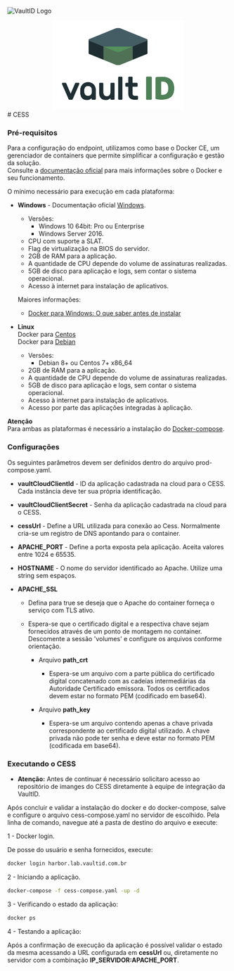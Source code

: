 ![VaultID Logo]()
<div style="text-align:center"><img src="/images/vaultID.png"/></div>
# CESS

### Pré-requisitos

Para a configuração do endpoint, utilizamos como base o Docker CE, um gerenciador de containers que permite simplificar a 
configuração e gestão da solução.   
Consulte a [documentação oficial](https://www.docker.com/) para mais informações sobre 
o Docker e seu funcionamento. 

O mínimo necessário para execução em cada plataforma: 

* **Windows** - Documentação oficial [Windows](https://docs.docker.com/docker-for-windows/). 
    - Versões:  
        - Windows 10 64bit: Pro ou Enterprise
        - Windows Server 2016.
    - CPU com suporte a SLAT.
    - Flag de virtualização na BIOS do servidor.    
    - 2GB de RAM para a aplicação.
	- A quantidade de CPU depende do volume de assinaturas realizadas.       
    - 5GB de disco para aplicação e logs, sem contar o sistema operacional.
	- Acesso à internet para instalação de aplicativos.	
	
    Maiores informações: 
    - [Docker para Windows: O que saber antes de instalar](https://docs.docker.com/docker-for-windows/install/#what-to-know-before-you-install)  
    	 
* **Linux**  
Docker para [Centos](https://docs.docker.com/v17.12/install/linux/docker-ce/centos/#install-docker-ce )  
Docker para [Debian](https://docs.docker.com/v17.12/install/linux/docker-ce/debian/#install-docker-ce)
    - Versões:
        - Debian 8+ ou Centos 7+ x86_64
    - 2GB de RAM para a aplicação.
    - A quantidade de CPU depende do volume de assinaturas realizadas.       
    - 5GB de disco para aplicação e logs, sem contar o sistema operacional.
    - Acesso à internet para instalação de aplicativos.
    - Acesso por parte das aplicações integradas à aplicação.
    

**Atenção**    
Para ambas as plataformas é necessário a instalação do [Docker-compose](https://docs.docker.com/compose/install/#install-compose).      
    
### Configurações

Os seguintes parâmetros devem ser definidos dentro do arquivo prod-compose.yaml.

* **vaultCloudClientId** - ID da aplicação cadastrada na cloud para o CESS. Cada instância deve ter sua própria identificação.

* **vaultCloudClientSecret** - Senha da aplicação cadastrada na cloud para o CESS.

* **cessUrl** - Define a URL utilizada para conexão ao Cess. Normalmente cria-se um registro de DNS apontando para o 
container.

* **APACHE_PORT** - Define a porta exposta pela aplicação. Aceita valores entre 1024 e 65535.

* **HOSTNAME** - O nome do servidor identificado ao Apache. Utilize uma string sem espaços.

* **APACHE_SSL** 
   - Defina para true se deseja que o Apache do container forneça o serviço com TLS ativo.  
   - Espera-se que o certificado digital e a respectiva chave sejam fornecidos através de um ponto de montagem no 
   container. Descomente a sessão 'volumes' e configure os arquivos conforme orientação.

        - Arquivo **path_crt** 
            - Espera-se um arquivo com a parte pública do certificado digital concatenado com as cadeias intermediárias 
            da Autoridade Certificado emissora. Todos os certificados devem estar no formato PEM (codificado em base64).

        - Arquivo **path_key** 
            - Espera-se um arquivo contendo apenas a chave privada correspondente ao certificado digital utilizado. 
            A chave privada não pode ter senha e deve estar no formato PEM (codificada em base64).


### Executando o CESS

* **Atenção:** Antes de continuar é necessário solicitaro acesso ao repositório de imanges do CESS diretamente à equipe 
de integração da VaultID.
   

Após concluir e validar a instalação do docker e do docker-compose, salve e configure o arquivo cess-compose.yaml no servidor de escolhido.
Pela linha de comando, navegue até a pasta de destino do arquivo e execute:

1 - Docker login.

De posse do usuário e senha fornecidos, execute:

```bash
docker login harbor.lab.vaultid.com.br
```

2 - Iniciando a aplicação.

```bash
docker-compose -f cess-compose.yaml -up -d
```

3 - Verificando o estado da aplicação:

```bash
docker ps 
```

4 - Testando a aplicação:

Após a confirmação de execução da aplicação é possível validar o estado da mesma acessando a URL configurada 
em **cessUrl** ou, diretamente no servidor com a combinação **IP_SERVIDOR:APACHE_PORT**. 
